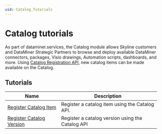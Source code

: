 ```yaml
---
uid: Catalog_Tutorials
---
```


# Catalog tutorials

As part of dataminer.services, the Catalog module allows Skyline customers and DataMiner Strategic Partners to browse and deploy available DataMiner connectors, packages, Visio drawings, Automation scripts, dashboards, and more.
Using [Catalog Registration API](xref:Register_Catalog_Item), new catalog items can be made available on the Catalog.

## Tutorials

| Name | Description |
|---|---|
| [Register Catalog Item](xref:Tutorial_Register_Catalog_Item) | Register a catalog item using the Catalog API. |
| [Register Catalog Version](xref:Tutorial_Register_Catalog_Version) | Register a catalog version using the Catalog API |